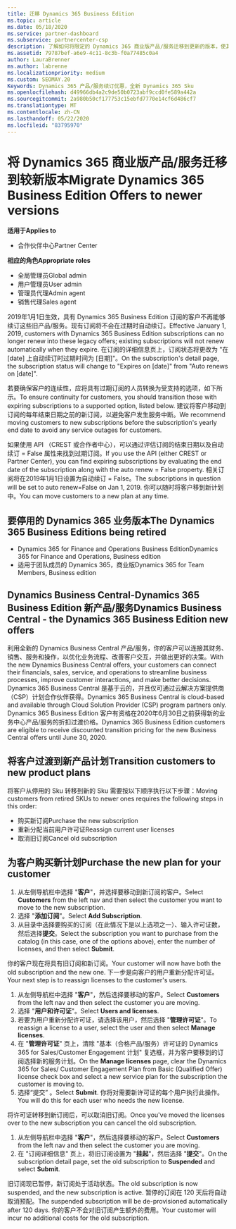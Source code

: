 ```yaml
---
title: 迁移 Dynamics 365 Business Edition
ms.topic: article
ms.date: 05/18/2020
ms.service: partner-dashboard
ms.subservice: partnercenter-csp
description: 了解如何将限定的 Dynamics 365 商业版产品/服务迁移到更新的版本，使其过期。
ms.assetid: 79787bef-a6e9-4c11-8c3b-f0a77485c0a4
author: LauraBrenner
ms.author: labrenne
ms.localizationpriority: medium
ms.custom: SEOMAY.20
Keywords: Dynamics 365 产品/服务续订优惠，全新 Dynamics 365 Sku
ms.openlocfilehash: d49966db4a2c9de50b0723abf9ccd0fe589a442a
ms.sourcegitcommit: 2a980b50cf177753c15ebfd7770e14cf6d486cf7
ms.translationtype: MT
ms.contentlocale: zh-CN
ms.lasthandoff: 05/22/2020
ms.locfileid: "83795970"
---
```

# <a name="migrate-dynamics-365-business-edition-offers-to-newer-versions"></a><span data-ttu-id="7bbf7-104">将 Dynamics 365 商业版产品/服务迁移到较新版本</span><span class="sxs-lookup"><span data-stu-id="7bbf7-104">Migrate Dynamics 365 Business Edition Offers to newer versions</span></span>

<span data-ttu-id="7bbf7-105">**适用于**</span><span class="sxs-lookup"><span data-stu-id="7bbf7-105">**Applies to**</span></span>

- <span data-ttu-id="7bbf7-106">合作伙伴中心</span><span class="sxs-lookup"><span data-stu-id="7bbf7-106">Partner Center</span></span>

<span data-ttu-id="7bbf7-107">**相应的角色**</span><span class="sxs-lookup"><span data-stu-id="7bbf7-107">**Appropriate roles**</span></span>
- <span data-ttu-id="7bbf7-108">全局管理员</span><span class="sxs-lookup"><span data-stu-id="7bbf7-108">Global admin</span></span>
- <span data-ttu-id="7bbf7-109">用户管理员</span><span class="sxs-lookup"><span data-stu-id="7bbf7-109">User admin</span></span>
- <span data-ttu-id="7bbf7-110">管理员代理</span><span class="sxs-lookup"><span data-stu-id="7bbf7-110">Admin agent</span></span>
- <span data-ttu-id="7bbf7-111">销售代理</span><span class="sxs-lookup"><span data-stu-id="7bbf7-111">Sales agent</span></span>

<span data-ttu-id="7bbf7-112">2019年1月1日生效，具有 Dynamics 365 Business Edition 订阅的客户不再能够续订这些旧产品/服务。现有订阅将不会在过期时自动续订。</span><span class="sxs-lookup"><span data-stu-id="7bbf7-112">Effective January 1, 2019, customers with Dynamics 365 Business Edition subscriptions can no longer renew into these legacy offers; existing subscriptions will not renew automatically when they expire.</span></span> <span data-ttu-id="7bbf7-113">在订阅的详细信息页上，订阅状态将更改为 "在 [date] 上自动续订时过期时间为 [日期]"。</span><span class="sxs-lookup"><span data-stu-id="7bbf7-113">On the subscription's detail page, the subscription status will change to "Expires on [date]" from "Auto renews on [date]".</span></span>

<span data-ttu-id="7bbf7-114">若要确保客户的连续性，应将具有过期订阅的人员转换为受支持的选项，如下所示。</span><span class="sxs-lookup"><span data-stu-id="7bbf7-114">To ensure continuity for customers, you should transition those with expiring subscriptions to a supported option, listed below.</span></span> <span data-ttu-id="7bbf7-115">建议将客户移动到订阅的每年结束日期之前的新订阅，以避免客户发生服务中断。</span><span class="sxs-lookup"><span data-stu-id="7bbf7-115">We recommend moving customers to new subscriptions before the subscription's yearly end date to avoid any service outages for customers.</span></span>

<span data-ttu-id="7bbf7-116">如果使用 API （CREST 或合作者中心），可以通过评估订阅的结束日期以及自动续订 = False 属性来找到过期订阅。</span><span class="sxs-lookup"><span data-stu-id="7bbf7-116">If you use the API (either CREST or Partner Center), you can find expiring subscriptions by evaluating the end date of the subscription along with the auto renew = False property.</span></span> <span data-ttu-id="7bbf7-117">相关订阅将在2019年1月1日设置为自动续订 = False。</span><span class="sxs-lookup"><span data-stu-id="7bbf7-117">The subscriptions in question will be set to auto renew=False on Jan 1, 2019.</span></span> <span data-ttu-id="7bbf7-118">你可以随时将客户移到新计划中。</span><span class="sxs-lookup"><span data-stu-id="7bbf7-118">You can move customers to a new plan at any time.</span></span> 

## <a name="the-dynamics-365-business-editions-being-retired"></a><span data-ttu-id="7bbf7-119">要停用的 Dynamics 365 业务版本</span><span class="sxs-lookup"><span data-stu-id="7bbf7-119">The Dynamics 365 Business Editions being retired</span></span>

- <span data-ttu-id="7bbf7-120">Dynamics 365 for Finance and Operations Business Edition</span><span class="sxs-lookup"><span data-stu-id="7bbf7-120">Dynamics 365 for Finance and Operations, Business edition</span></span>
- <span data-ttu-id="7bbf7-121">适用于团队成员的 Dynamics 365，商业版</span><span class="sxs-lookup"><span data-stu-id="7bbf7-121">Dynamics 365 for Team Members, Business edition</span></span>

## <a name="dynamics-business-central---the-dynamics-365-business-edition-new-offers"></a><span data-ttu-id="7bbf7-122">Dynamics Business Central-Dynamics 365 Business Edition 新产品/服务</span><span class="sxs-lookup"><span data-stu-id="7bbf7-122">Dynamics Business Central - the Dynamics 365 Business Edition new offers</span></span>

<span data-ttu-id="7bbf7-123">利用全新的 Dynamics Business Central 产品/服务，你的客户可以连接其财务、销售、服务和操作，以优化业务流程、改善客户交互，并做出更好的决策。</span><span class="sxs-lookup"><span data-stu-id="7bbf7-123">With the new Dynamics Business Central offers, your customers can connect their financials, sales, service, and operations to streamline business processes, improve customer interactions, and make better decisions.</span></span> <span data-ttu-id="7bbf7-124">Dynamics 365 Business Central 是基于云的，并且仅可通过云解决方案提供商（CSP）计划合作伙伴获得。</span><span class="sxs-lookup"><span data-stu-id="7bbf7-124">Dynamics 365 Business Central is cloud-based and available through Cloud Solution Provider (CSP) program partners only.</span></span>
<span data-ttu-id="7bbf7-125">Dynamics 365 Business Edition 客户有资格在2020年6月30日之前获得新的业务中心产品/服务的折扣过渡价格。</span><span class="sxs-lookup"><span data-stu-id="7bbf7-125">Dynamics 365 Business Edition customers are eligible to receive discounted transition pricing for the new Business Central offers until June 30, 2020.</span></span>

## <a name="transition-customers-to-new-product-plans"></a><span data-ttu-id="7bbf7-126">将客户过渡到新产品计划</span><span class="sxs-lookup"><span data-stu-id="7bbf7-126">Transition customers to new product plans</span></span>

 <span data-ttu-id="7bbf7-127">将客户从停用的 Sku 转移到新的 Sku 需要按以下顺序执行以下步骤：</span><span class="sxs-lookup"><span data-stu-id="7bbf7-127">Moving customers from retired SKUs to newer ones requires the following steps in this order:</span></span>

- <span data-ttu-id="7bbf7-128">购买新订阅</span><span class="sxs-lookup"><span data-stu-id="7bbf7-128">Purchase the new subscription</span></span>
- <span data-ttu-id="7bbf7-129">重新分配当前用户许可证</span><span class="sxs-lookup"><span data-stu-id="7bbf7-129">Reassign current user licenses</span></span>
- <span data-ttu-id="7bbf7-130">取消旧订阅</span><span class="sxs-lookup"><span data-stu-id="7bbf7-130">Cancel old subscription</span></span>

## <a name="purchase-the-new-plan-for-your-customer"></a><span data-ttu-id="7bbf7-131">为客户购买新计划</span><span class="sxs-lookup"><span data-stu-id="7bbf7-131">Purchase the new plan for your customer</span></span>

1. <span data-ttu-id="7bbf7-132">从左侧导航栏中选择 "**客户**"，并选择要移动到新订阅的客户。</span><span class="sxs-lookup"><span data-stu-id="7bbf7-132">Select **Customers** from the left nav and then select the customer you want to move to the new subscription.</span></span>
2. <span data-ttu-id="7bbf7-133">选择 "**添加订阅**"。</span><span class="sxs-lookup"><span data-stu-id="7bbf7-133">Select **Add Subscription**.</span></span>
3. <span data-ttu-id="7bbf7-134">从目录中选择要购买的订阅（在此情况下是以上选项之一）、输入许可证数，然后选择**提交**。</span><span class="sxs-lookup"><span data-stu-id="7bbf7-134">Select the subscription you want to purchase from the catalog (in this case, one of the options above), enter the number of licenses, and then select **Submit**.</span></span> 

<span data-ttu-id="7bbf7-135">你的客户现在将具有旧订阅和新订阅。</span><span class="sxs-lookup"><span data-stu-id="7bbf7-135">Your customer will now have both the old subscription and the new one.</span></span> <span data-ttu-id="7bbf7-136">下一步是向客户的用户重新分配许可证。</span><span class="sxs-lookup"><span data-stu-id="7bbf7-136">Your next step is to reassign licenses to the customer's users.</span></span>

1. <span data-ttu-id="7bbf7-137">从左侧导航栏中选择 "**客户**"，然后选择要移动的客户。</span><span class="sxs-lookup"><span data-stu-id="7bbf7-137">Select **Customers** from the left nav and then select the customer you are moving.</span></span>
2. <span data-ttu-id="7bbf7-138">选择 "**用户和许可证**"。</span><span class="sxs-lookup"><span data-stu-id="7bbf7-138">Select **Users and licenses**.</span></span>
3. <span data-ttu-id="7bbf7-139">若要为用户重新分配许可证，请选择该用户，然后选择 "**管理许可证**"。</span><span class="sxs-lookup"><span data-stu-id="7bbf7-139">To reassign a license to a user, select the user and then select **Manage licenses**.</span></span> 
4. <span data-ttu-id="7bbf7-140">在 "**管理许可证**" 页上，清除 "基本（合格产品/服务）许可证的 Dynamics 365 for Sales/Customer Engagement 计划" 复选框，并为客户要移到的订阅选择新的服务计划。</span><span class="sxs-lookup"><span data-stu-id="7bbf7-140">On the **Manage licenses** page, clear the Dynamics 365 for Sales/ Customer Engagement Plan from Basic (Qualified Offer) license check box and select a new service plan for the subscription the customer is moving to.</span></span> 
5. <span data-ttu-id="7bbf7-141">选择“提交”  。</span><span class="sxs-lookup"><span data-stu-id="7bbf7-141">Select **Submit**.</span></span> <span data-ttu-id="7bbf7-142">你将对需要新许可证的每个用户执行此操作。</span><span class="sxs-lookup"><span data-stu-id="7bbf7-142">You will do this for each user who needs the new license.</span></span> 

<span data-ttu-id="7bbf7-143">将许可证转移到新订阅后，可以取消旧订阅。</span><span class="sxs-lookup"><span data-stu-id="7bbf7-143">Once you've moved the licenses over to the new subscription you can cancel the old subscription.</span></span> 

1. <span data-ttu-id="7bbf7-144">从左侧导航栏中选择 "**客户**"，然后选择要移动的客户。</span><span class="sxs-lookup"><span data-stu-id="7bbf7-144">Select **Customers** from the left nav and then select the customer you are moving.</span></span>
2. <span data-ttu-id="7bbf7-145">在 "订阅详细信息" 页上，将旧订阅设置为 "**挂起**"，然后选择 "**提交**"。</span><span class="sxs-lookup"><span data-stu-id="7bbf7-145">On the subscription detail page, set the old subscription to **Suspended** and select **Submit**.</span></span>

<span data-ttu-id="7bbf7-146">旧订阅现已暂停，新订阅处于活动状态。</span><span class="sxs-lookup"><span data-stu-id="7bbf7-146">The old subscription is now suspended, and the new subscription is active.</span></span> <span data-ttu-id="7bbf7-147">暂停的订阅在 120 天后将自动取消预配。</span><span class="sxs-lookup"><span data-stu-id="7bbf7-147">The suspended subscription will be de-provisioned automatically after 120 days.</span></span> <span data-ttu-id="7bbf7-148">你的客户不会对旧订阅产生额外的费用。</span><span class="sxs-lookup"><span data-stu-id="7bbf7-148">Your customer will incur no additional costs for the old subscription.</span></span>
